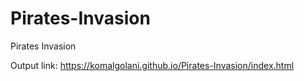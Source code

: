 # Pirates-Invasion
Pirates Invasion

Output link:
https://komalgolani.github.io/Pirates-Invasion/index.html
